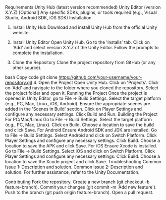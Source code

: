 Requirements
Unity Hub (latest version recommended)
Unity Editor (version X.Y.Z)
[Optional] Any specific SDKs, plugins, or tools required (e.g., Visual Studio, Android SDK, iOS SDK)
Installation
1. Install Unity Hub
Download and install Unity Hub from the official Unity website.

2. Install Unity Editor
Open Unity Hub.
Go to the 'Installs' tab.
Click on 'Add' and select version X.Y.Z of the Unity Editor.
Follow the prompts to complete the installation.
3. Clone the Repository
Clone the project repository from GitHub (or any other source).

bash
Copy code
git clone https://github.com/your-username/your-repository.git
4. Open the Project
Open Unity Hub.
Click on 'Projects'.
Click on 'Add' and navigate to the folder where you cloned the repository.
Select the project folder and open it.
Running the Project
Once the project is opened in Unity Editor, go to File -> Build Settings.
Select the target platform (e.g., PC, Mac, Linux, iOS, Android).
Ensure the appropriate scenes are added in the 'Scenes in Build' section.
Click on Player Settings and configure any necessary settings.
Click Build and Run.
Building the Project
For PC/Mac/Linux
Go to File -> Build Settings.
Select the target platform (e.g., PC, Mac, Linux).
Click on Build.
Choose a location to save the build and click Save.
For Android
Ensure Android SDK and JDK are installed.
Go to File -> Build Settings.
Select Android and click on Switch Platform.
Click Player Settings and configure any necessary settings.
Click Build.
Choose a location to save the APK and click Save.
For iOS
Ensure Xcode is installed.
Go to File -> Build Settings.
Select iOS and click on Switch Platform.
Click Player Settings and configure any necessary settings.
Click Build.
Choose a location to save the Xcode project and click Save.
Troubleshooting
Common Issue 1: Description and solution.
Common Issue 2: Description and solution.
For further assistance, refer to the Unity Documentation.

Contributing
Fork the repository.
Create a new branch (git checkout -b feature-branch).
Commit your changes (git commit -m 'Add new feature').
Push to the branch (git push origin feature-branch).
Open a pull request.
